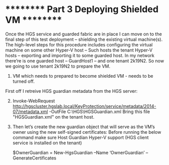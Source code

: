 # ******** Part 3 Deploying Shielded VM ********

Once the HGS service and guarded fabric are in place I can move on to the final step of this test deployment – shielding the existing virtual machine(s). 
The high-level steps for this procedure includes configuring the virtual machine on some other Hyper-V host – 
Such hosts the tenant Hyper-V hosts – exporting and importing it to some guarded host. 
In my network there’re is one guarded host – GuardHost1 – and one tenant 2k19N2. 
So now we going to use tenant 2k19N2 to prepare the VM.

1. VM which needs to prepared to become shielded VM - needs to be turned off.

First off I retreive HGS guardian metadata from the HGS server:

2. Invoke-WebRequest http://hgscluster.hgslab.local/KeyProtection/service/metadata/2014-07/metadata.xml -OutFile C:\HGS\HGSGuardian.xml
Bring this file "HGSGuardian.xml" on the tenant host.

3. Then let’s create the new guardian object that will serve as the VM’s owner using the new self-signed certificates:
Before running the below command make sure Host Guardian Hyper-V support (HGS client service is installed on the tenant)

    $OwnerGuardian = New-HgsGuardian –Name ‘OwnerGuardian’ –GenerateCertificates
    


